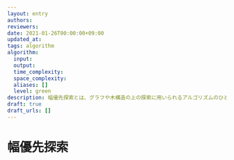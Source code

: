 ```yaml
---
layout: entry
authors:
reviewers:
date: 2021-01-26T00:00:00+09:00
updated_at:
tags: algorithm
algorithm:
  input:
  output:
  time_complexity:
  space_complexity:
  aliases: []
  level: green
description: 幅優先探索とは、グラフや木構造の上の探索に用いられるアルゴリズムのひとつ。
draft: true
draft_urls: []
---
```


# 幅優先探索
